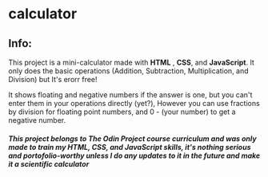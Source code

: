 # calculator


## Info: 

This project is a mini-calculator made with **HTML** , **CSS**, and **JavaScript**. It only does the basic operations (Addition, Subtraction, Multiplication, and Division) but It's erorr free!

It shows floating and negative numbers if the answer is one, but you can't enter them in your operations directly (yet?),  However you can use fractions by division for floating point numbers, and 0 - (your number) to get a negative number.





##### This project belongs to The Odin Project course curriculum and was only made to train my HTML, CSS, and JavaScript skills, it's nothing serious and portofolio-worthy unless I do any updates to it in the future and make it a scientific calculator